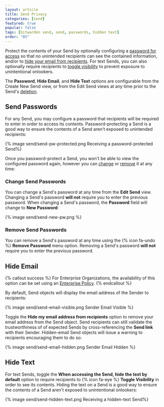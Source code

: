 ```yaml
---
layout: article
title: Send Privacy
categories: [send]
featured: true
popular: false
tags: [bitwarden send, send, passwords, hidden text]
order: "05"
---
```

Protect the contents of your Send by optionally configuring a [password for access](#send-passwords) so that no unintended recipients can see the contained information, and/or to [hide your email from recipients](). For text Sends, you can also optionally require recipients to [toggle visibility](#hide-text) to prevent exposure to unintentional onlookers.

The **Password**, **Hide Email**, and **Hide Text** options are configurable from the Create New Send view, or from the Edit Send views at any time prior to the Send's [deletion]({{site.baseurl}}/send-lifespan/#deletion-behavior).

## Send Passwords

For any Send, you may configure a password that recipients will be required to enter in order to access its contents. Password-protecting a Send is a good way to ensure the contents of a Send aren't exposed to unintended recipients:

{% image send/send-pw-protected.png Receiving a password-protected Send%}

Once you password-protect a Send, you won't be able to view the configured password again, however you can [change](#change-send-passwords) or [remove](#remove-send-passwords) it at any time:

### Change Send Passwords

You can change a Send's password at any time from the **Edit Send** view. Changing a Send's password **will not** require you to enter the previous password. When changing a Send's password, the **Password** field will change to **New Password**:

{% image send/send-new-pw.png %}

### Remove Send Passwords

You can remove a Send's password at any time using the {% icon fa-undo %} **Remove Password** menu option. Removing a Send's password **will not** require you to enter the previous password.

## Hide Email

{% callout success %}
For Enterprise Organizations, the availability of this option can be set using an [Enterprise Policy]({{site.baseurl}}/policies/#send-options).
{% endcallout %}

By default, Send objects will display the email address of the Sender to recipients:

{% image send/send-email-visible.png Sender Email Visible %}

Toggle the **Hide my email address from recipients** option to remove your email address from the Send object. Send recipients can still validate the trustworthiness of of expected Sends by cross-referencing the **Send link** with their Sender. Hidden-email Send objects will issue a warning to recipients encouraging them to do so:

{% image send/send-email-hidden.png Sender Email Hidden %}

## Hide Text

For text Sends, toggle the **When accessing the Send, hide the text by default** option to require recipients to {% icon fa-eye %} **Toggle Visibility** in order to see its contents. Hiding the text on a Send is a good way to ensure the contents of a Send aren't exposed to unintentional onlookers:

{% image send/send-hidden-text.png Receiving a hidden-text Send%}
